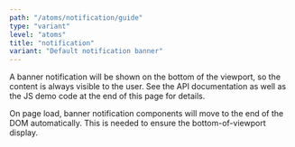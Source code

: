 ```yaml
---
path: "/atoms/notification/guide"
type: "variant"
level: "atoms"
title: "notification"
variant: "Default notification banner"
---
```


A banner notification will be shown on the bottom of the viewport, so the content is always visible to the user. See the API documentation as well as the JS demo code at the end of this page for details.

<div class="frontend-kit__notification a-notification -warning"><i class="a-icon ui-ic-alert-warning"></i><div class="a-notification__content">
    On page load, banner notification components will move to the end of the DOM automatically. This is needed to ensure the bottom-of-viewport display.
</div></div>
